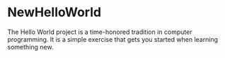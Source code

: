 # NewHelloWorld
The Hello World project is a time-honored tradition in computer programming. It is a simple exercise that gets you started when learning something new.
